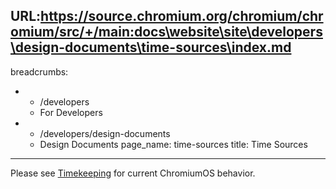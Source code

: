 URL:https://source.chromium.org/chromium/chromium/src/+/main:docs\website\site\developers\design-documents\time-sources\index.md
---
breadcrumbs:
- - /developers
  - For Developers
- - /developers/design-documents
  - Design Documents
page_name: time-sources
title: Time Sources
---

Please see [Timekeeping](/chromium-os/chromiumos-design-docs/timekeeping) for
current ChromiumOS behavior.
